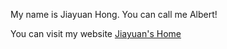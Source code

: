 My name is Jiayuan Hong. You can call me Albert!

You can visit my website [Jiayuan's Home](https://jiayuan-albert.github.io/)